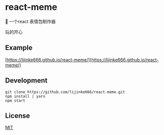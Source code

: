 # react-meme
:boy: 一个react 表情包制作器

玩的开心

## Example
[https://lijinke666.github.io/react-meme/](https://lijinke666.github.io/react-meme/)

## Development
```
git clone https://github.com/lijinke666/react-meme.git
npm install | yarn
npm start
```

## License
[MIT](https://github.com/lijinke666/react-meme/blob/master/LICENCE)